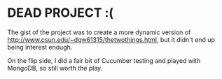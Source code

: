 DEAD PROJECT :(
===============

The gist of the project was to create a more dynamic version of http://www.csun.edu/~dgw61315/thetwothings.html, but it didn't end up being interest enough.

On the flip side, I did a fair bit of Cucumber testing and played with MongoDB, so still worth the play.
